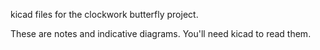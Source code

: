 kicad files for the clockwork butterfly project.

These are notes and indicative diagrams. You'll need kicad to read them.
